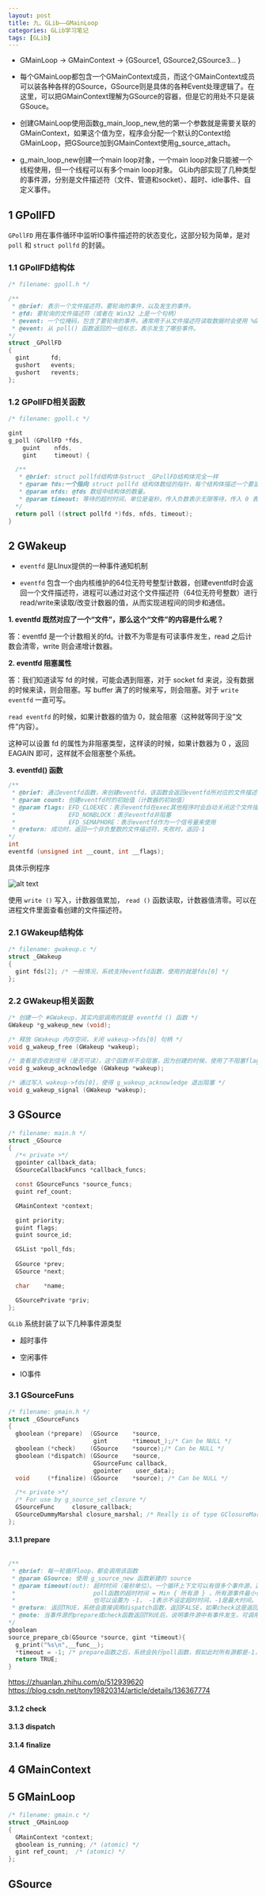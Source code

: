 ```yaml
---
layout: post
title: 九、GLib——GMainLoop
categories: GLib学习笔记
tags: [GLib]
---
```


- GMainLoop -> GMainContext -> {GSource1, GSource2,GSource3… }

- 每个GMainLoop都包含一个GMainContext成员，而这个GMainContext成员可以装各种各样的GSource，GSource则是具体的各种Event处理逻辑了。在这里，可以把GMainContext理解为GSource的容器，但是它的用处不只是装GSouce。

- 创建GMainLoop使用函数g_main_loop_new,他的第一个参数就是需要关联的GMainContext，如果这个值为空，程序会分配一个默认的Context给GMainLoop，把GSource加到GMainContext使用g_source_attach。

- g_main_loop_new创建一个main loop对象，一个main loop对象只能被一个线程使用，但一个线程可以有多个main loop对象。
GLib内部实现了几种类型的事件源，分别是文件描述符（文件、管道和socket）、超时、idle事件、自定义事件。

## 1 GPollFD

`GPollFD` 用在事件循环中监听IO事件描述符的状态变化，这部分较为简单，是对 `poll` 和 `struct pollfd` 的封装。

### 1.1 GPollFD结构体

```c
/* filename: gpoll.h */

/**
 * @brief: 表示一个文件描述符，要轮询的事件，以及发生的事件。
 * @fd: 要轮询的文件描述符（或者在 Win32 上是一个句柄）
 * @event: 一个位掩码，包含了要轮询的事件。通常用于从文件描述符读取数据时会使用 %G_IO_IN | %G_IO_HUP | %G_IO_ERR，而写入数据时会使用 %G_IO_OUT | %G_IO_ERR。
 * @event: 从 poll() 函数返回的一组标志，表示发生了哪些事件。
*/
struct _GPollFD
{
  gint		fd;
  gushort 	events;
  gushort 	revents;
};
```

### 1.2 GPollFD相关函数

```c
/* filename: gpoll.c */

gint
g_poll (GPollFD *fds,
	guint    nfds,
	gint     timeout) {

  /**
   * @brief: struct pollfd结构体与struct _GPollFD结构体完全一样
   * @param fds:一个指向 struct pollfd 结构体数组的指针，每个结构体描述一个要监视的文件描述符及其所关注的事件。
   * @param nfds: @fds 数组中结构体的数量。
   * @param timeout: 等待的超时时间，单位是毫秒。传入负数表示无限等待，传入 0 表示立即返回，传入正数表示等待指定的毫秒数后返回。
  */
  return poll ((struct pollfd *)fds, nfds, timeout);
}
```

## 2 GWakeup

- `eventfd` 是LInux提供的一种事件通知机制

- `eventfd` 包含一个由内核维护的64位无符号整型计数器，创建eventfd时会返回一个文件描述符，进程可以通过对这个文件描述符（64位无符号整数）进行read/write来读取/改变计数器的值，从而实现进程间的同步和通信。

**1. eventfd 既然对应了一个“文件”，那么这个“文件”的内容是什么呢？**

答：eventfd 是一个计数相关的fd。计数不为零是有可读事件发生，read 之后计数会清零，write 则会递增计数器。

**2. eventfd 阻塞属性**

答：我们知道读写 fd 的时候，可能会遇到阻塞，对于 socket fd 来说，没有数据的时候来读，则会阻塞。写 buffer 满了的时候来写，则会阻塞。对于 `write eventfd` 一直可写。

   `read eventfd` 的时候，如果计数器的值为 0，就会阻塞（这种就等同于没“文件”内容）。

   这种可以设置 fd 的属性为非阻塞类型，这样读的时候，如果计数器为 0 ，返回 EAGAIN 即可，这样就不会阻塞整个系统。

**3. eventfd() 函数**

```c
/**
 * @brief: 通过eventfd函数，来创建eventfd，该函数会返回eventfd所对应的文件描述符。
 * @param count: 创建eventfd时的初始值（计数器的初始值）
 * @param flags: EFD_CLOEXEC：表示eventfd在exec其他程序时会自动关闭这个文件描述符
 *               EFD_NONBLOCK：表示eventfd非阻塞
 *               EFD_SEMAPHORE：表示eventfd作为一个信号量来使用
 * @return: 成功时，返回一个非负整数的文件描述符，失败时，返回-1
*/
int 
eventfd (unsigned int __count, int __flags);
```

具体示例程序 [](/assets/GLibStudy/09_GMainLoop/eventfd.c)

![alt text](image.png)

使用 `write ()` 写入，计数器值累加， `read ()` 函数读取，计数器值清零。可以在进程文件里面查看创建的文件描述符。

### 2.1 GWakeup结构体


```c
/* filename: gwakeup.c */
struct _GWakeup
{
  gint fds[2]; /* 一般情况，系统支持eventfd函数，使用的就是fds[0] */
};
```

### 2.2 GWakeup相关函数

```c
/* 创建一个 #GWakeup，其实内部调用的就是 eventfd () 函数 */
GWakeup *g_wakeup_new (void);

/* 释放 GWakeup 内存空间，关闭 wakeup->fds[0] 句柄 */
void g_wakeup_free (GWakeup *wakeup);

/* 查看是否收到信号（是否可读），这个函数并不会阻塞，因为创建的时候，使用了不阻塞flags，但是使用了 while 循环判断是否读到数据，所以不可读状态，该函数还是会阻塞 */
void g_wakeup_acknowledge (GWakeup *wakeup);

/* 通过写入 wakeup->fds[0]，使得 g_wakeup_acknowledge 退出阻塞 */
void g_wakeup_signal (GWakeup *wakeup);
```

## 3 GSource

```c
/* filename: main.h */
struct _GSource
{
  /*< private >*/
  gpointer callback_data;
  GSourceCallbackFuncs *callback_funcs;

  const GSourceFuncs *source_funcs;
  guint ref_count;

  GMainContext *context;

  gint priority;
  guint flags;
  guint source_id;

  GSList *poll_fds;
  
  GSource *prev;
  GSource *next;

  char    *name;

  GSourcePrivate *priv;
};
```

`GLib` 系统封装了以下几种事件源类型

- 超时事件

- 空闲事件

- IO事件

### 3.1 GSourceFuns

```c
/* filename: gmain.h */
struct _GSourceFuncs
{
  gboolean (*prepare)  (GSource    *source,
                        gint       *timeout_);/* Can be NULL */
  gboolean (*check)    (GSource    *source);/* Can be NULL */
  gboolean (*dispatch) (GSource    *source,
                        GSourceFunc callback,
                        gpointer    user_data);
  void     (*finalize) (GSource    *source); /* Can be NULL */

  /*< private >*/
  /* For use by g_source_set_closure */
  GSourceFunc     closure_callback;        
  GSourceDummyMarshal closure_marshal; /* Really is of type GClosureMarshal */
};
```

#### 3.1.1 prepare

```c

/**
 * @brief: 每一轮循环loop，都会调用该函数
 * @param GSource: 使用 g_source_new 函数新建的 source
 * @param timeout(out): 超时时间（毫秒单位）。一个循环上下文可以有很多个事件源，这个超时时间是给 poll 循环函数赋值的。
 *                      poll函数的超时时间 = Min { 所有源 } ，所有源事件最小值
 *                      也可以设置为 -1， -1表示不设定超时时间，-1是最大时间。
 * @return: 返回TRUE，系统会直接调用dispatch函数，返回FALSE，如果check这是返回TRUE，系统也会直接调用dispatch函数
 * @note: 当事件源的prepare或check函数返回TRUE后，说明事件源中有事件发生，可调用dispatch为事件源分发事件。
*/
gboolean
source_prepare_cb(GSource *source, gint *timeout){
  g_print("%s\n",__func__);
  *timeout = -1; /* prepare函数之后，系统会执行poll函数，假如此时所有源都是-1，就会一直阻塞等到poll有事件发生 */
  return TRUE;
}
```

https://zhuanlan.zhihu.com/p/512939620
https://blog.csdn.net/tony19820314/article/details/136367774

#### 3.1.2 check

#### 3.1.3 dispatch

#### 3.1.4 finalize


## 4 GMainContext





## 5 GMainLoop

```c
/* filename: gmain.c */
struct _GMainLoop
{
  GMainContext *context;
  gboolean is_running; /* (atomic) */
  gint ref_count;  /* (atomic) */
};
```
## GSource



